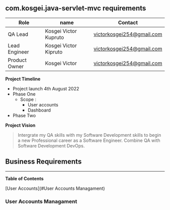 ## com.kosgei.java-servlet-mvc requirements

|Role|name|Contact|
|---|---|---|
|QA Lead| Kosgei Victor Kupruto|victorkosgei254@gmail.com|
|Lead Engineer| Kosgei Victor Kipruto|victorkosgei254@gmail.com|
|Product Owner| Kosgei Victor|victorkosgei254@gmail.com|


**Project Timeline** 

* Project launch 4th August 2022 
* Phase One 
  * Scope : 
    * User accounts 
    * Dashboard
* Phase Two 


**Project Vision**
>Intergrate my QA skills with my Software Development skills to begin a new 
> Professional career as a Software Engineer. Combine QA with Software Development 
> DevOps.



## Business Requirements 
<hr/>

**Table of Contents**

[User Accounts](#User Accounts Managament)



### User Accounts Managament
